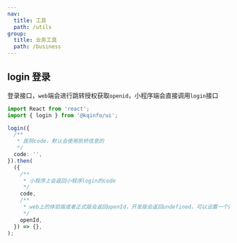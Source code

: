 ```yaml
---
nav:
  title: 工具
  path: /utils
group:
  title: 业务工具
  path: /business
---
```


## login 登录

登录接口，`web`端会进行跳转授权获取`openid`，小程序端会直接调用`login`接口

```ts
import React from 'react';
import { login } from '@kqinfo/ui';

login({
  /**
   * 医院code，默认会使用凯桥信息的
   */
  code: '',
}).then(
  ({
    /**
     * 小程序上会返回小程序login的code
     */
    code,
    /**
     * web上的体验版或者正式版会返回openId，开发版会返回undefined，可以设置一个默认开发用的openId
     */
    openId,
  }) => {},
);
```

<API></API>
